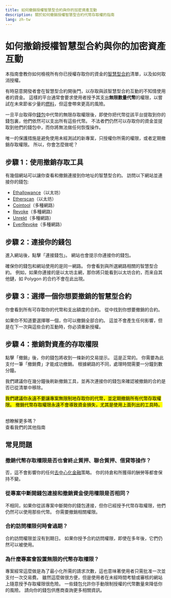 ```yaml
---
title: 如何撤銷授權智慧型合約與你的加密資產互動
description: 關於如何撤銷授權智慧型合約代幣存取權的指南
lang: zh-tw
---
```


# 如何撤銷授權智慧型合約與你的加密資產互動

本指南會教你如何檢視所有你已授權存取你的資金的[智慧型合約](/glossary/#smart-contract)清單，以及如何取消授權。

有時惡意開發者會在智慧型合約開後門，以存取與該智慧型合約互動的不知情使用者的資金。 這樣的平台通常會要求使用者授予其支出**無限數量代幣**的權限，以嘗試在未來節省少量的[燃料](/glossary/#gas)，但這會帶來更高的風險。

一旦平台取得你[錢包](/glossary/#wallet)中代幣的無限存取權限後，即使你把代幣從該平台提取到你的錢包裏，他們依然可以支出所有這些代幣。 不法者們仍然可以存取你的資金並提取到他們的錢包中，而你將無法做任何恢復操作。

唯一的保護措施是避免使用未經測試的新專案，只授權你所需的權限，或者定期撤銷存取權限。 所以，你會怎麼做呢？

## 步驟 1：使用撤銷存取工具

有幾個網站可以讓你查看和撤銷連接到你地址的智慧型合約。 訪問以下網站並連接你的錢包:

- [Ethallowance](https://ethallowance.com/)（以太坊）
- [Etherscan](https://etherscan.io/tokenapprovalchecker)（以太坊）
- [Cointool](https://cointool.app/approve/eth)（多種網路）
- [Revoke](https://revoke.cash/)（多種網路）
- [Unrekt](https://app.unrekt.net/)（多種網路）
- [EverRevoke](https://everrise.com/everrevoke/)（多種網路）

## 步驟 2：連接你的錢包

進入網站後，點擊「連接錢包」。 網站也會提示你連接你的錢包。

確保你的錢包和網站使用的是同一網路。 你會看到與所選網路相關的智慧型合約。 例如，如果你連接的是以太坊主網，那你將只能看到以太坊合約，而来自其他鏈，如 Polygon 的合约不會在此出現。

## 步驟 3：選擇一個你想要撤銷的智慧型合約

你會看到所有可存取你的代幣和支出額度的合約。 從中找到你想要撤銷的合約。

如果你不知道要選擇哪一個，你可以撤銷全部合約。 這並不會產生任何影響，但是在下一次與這些合約互動時，你必須重新授權。

## 步驟 4：撤銷對資產的存取權限

點擊「撤銷」後，你的錢包將收到一條新的交易提示。 這是正常的。 你需要為此支付一筆「撤銷費」才能成功撤銷。 根據網路的不同，處理時間需要一分鐘到數分鐘。

我們建議你在幾分鐘後刷新撤銷工具，並再次連接你的錢包來確認被撤銷的合約是否已從清單中移除。

<mark>我們建議你永遠不要讓專案無限制地存取你的代幣，並定期撤銷所有代幣存取權限。 撤銷代幣存取權限永遠不會導致資金損失，尤其是使用上面列出的工具時。</mark>

 <br />

<Alert variant="update">
<Emoji text=":eyes:" className="text-4xl"/>
<AlertContent className="justify-between flex-row items-center">
  <div>想瞭解更多嗎？</div>
  <ButtonLink href="/guides/">
    查看我們的其他指南
  </ButtonLink>
</AlertContent>
</Alert>

## 常見問題

### 撤銷代幣存取權限是否也會終止質押、聯合質押、借貸等操作？

否，這不會影響你的任何[去中心化金融](/glossary/#defi)策略。 你的持倉和所獲得的酬勞等都會保持不變。

### 從專案中斷開錢包連接和撤銷資金使用權限是否相同？

不相同，如果你從該專案中斷開你的錢包連接，但你已經授予代幣存取權限，他們仍然可以使用那些代幣。 你需要撤銷相關權限。

### 合約訪問權限何時會過期？

合約訪問權限並沒有到期日。 如果你授予合約訪問權限，即使在多年後，它們仍然可以被使用。

### 為什麼專案會設置無限的代幣存取權限？

專案經常這麼做是為了最小化所需的請求次數，這也意味著使用者只需批准一次並支付一次交易費。 雖然這麼做很方便，但是使用者在未經時間考驗或審核的網站上隨意授予存取權限很危險。 一些錢包允許你手動限制授權的代幣數量來降低你的風險。 請向你的錢包供應商查詢更多相關資訊。
